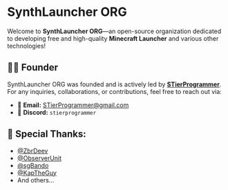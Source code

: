 # SynthLauncher ORG

Welcome to **SynthLauncher ORG**—an open-source organization dedicated to developing free and high-quality **Minecraft Launcher** and various other technologies!

## 👨‍💻 Founder

SynthLauncher ORG was founded and is actively led by **[STierProgrammer](https://github.com/stierprogrammer)**. For any inquiries, collaborations, or contributions, feel free to reach out via:

- 📧 **Email:** [STierProgrammer@gmail.com](mailto:STierProgrammer@gmail.com)  
- 💬 **Discord:** `stierprogrammer`  

## 💖 Special Thanks: 
- [@ZbrDeev](https://github.com/ZbrDeev)
- [@ObserverUnit](https://github.com/ObserverUnit)
- [@sgBando](https://github.com/sgBando)
- [@KapTheGuy](https://github.com/KapTheGuy)
- And others...

